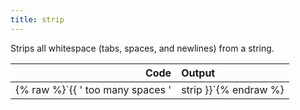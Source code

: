 ```yaml
---
title: strip
---
```


Strips all whitespace (tabs, spaces, and newlines) from a string.

| Code                                                   | Output             |
|-------------------------------------------------------:|:-------------------|
| {% raw %}`{{ '   too many spaces   ' | strip }}`{% endraw %}     | `"too many spaces"` |
